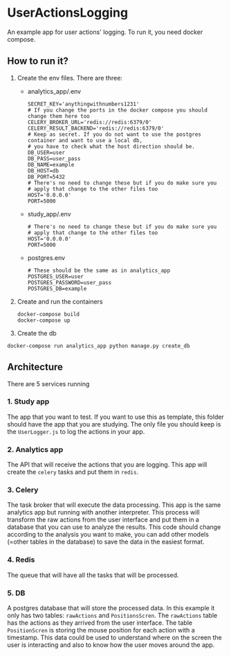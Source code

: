 # UserActionsLogging
An example app for user actions' logging. To run it, you need docker compose.

## How to run it?
1. Create the env files. There are three: 
    - analytics_app/.env
        ```shell script
        SECRET_KEY='anythingwithnumbers1231'
        # If you change the ports in the docker compose you should change them here too
        CELERY_BROKER_URL='redis://redis:6379/0' 
        CELERY_RESULT_BACKEND='redis://redis:6379/0'
        # Keep as secret. If you do not want to use the postgres container and want to use a local db,
        # you have to check what the host direction should be.
        DB_USER=user
        DB_PASS=user_pass
        DB_NAME=example
        DB_HOST=db
        DB_PORT=5432
        # There's no need to change these but if you do make sure you 
        # apply that change to the other files too
        HOST='0.0.0.0'
        PORT=5000
        ```
   
    - study_app/.env
   
       ``` shell script
       # There's no need to change these but if you do make sure you 
       # apply that change to the other files too
       HOST='0.0.0.0'
       PORT=5000
       ```
   
    - postgres.env
       ```shell script
       # These should be the same as in analytics_app
       POSTGRES_USER=user
       POSTGRES_PASSWORD=user_pass
       POSTGRES_DB=example
       ```

2. Create and run the containers
    ```shell script
    docker-compose build
    docker-compose up
    ```

3. Create the db
```shell script
docker-compose run analytics_app python manage.py create_db
```

## Architecture

There are 5 services running

### 1. Study app
The app that you want to test. If you want to use this as template, this folder should have the app that you are studying. 
The only file you should keep is the `UserLogger.js` to log the actions in your app.

### 2. Analytics app
The API that will receive the actions that you are logging. This app will create the `celery` tasks and put them in `redis`.

### 3. Celery
The task broker that will execute the data processing. This app is the same analytics app but running with another interpreter.
This process will transform the raw actions from the user interface and put them in a database that you can use to analyze the results. 
This code should change according to the analysis you want to make, you can add other models (=other tables in the database) to save the data in the easiest format.  

### 4. Redis
The queue that will have all the tasks that will be processed.

### 5. DB
A postgres database that will store the processed data. In this example it only has two tables: `rawActions` and `PositionsScren`. The `rawActions` table has the actions as they arrived from the user interface.
The table `PositionScren` is storing the mouse position for each action with a timestamp. This data could be used to understand where on the screen the user is interacting and also to know how the user moves around the app.

